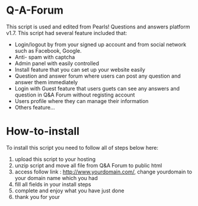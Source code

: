 # Q-A-Forum
This script is used and edited from Pearls! Questions and answers platform v1.7. 
This script had several feature included that:
 - Login/logout by from your signed up account and from social network such as Facebook, Google.
 - Anti- spam with captcha
 - Admin panel with easily controlled
 - Install feature that you can set up your website easily
 - Question and answer forum where users can post any question and answer them immediately
 - Login with Guest feature that users guets can see any answers and question in Q&A Forum without registing account
 - Users profile where they can manage their information
 - Others feature...

# How-to-install
To install this script you need to follow all of steps below here:
1. upload this script to your hosting
2. unzip script and move all file from Q&A Forum to public html
3. access follow link : http://www.yourdomain.com/, change yourdomain to your domain name which you had
4. fill all fields in your install steps
5. complete and enjoy what you have just done
6. thank you for your 
